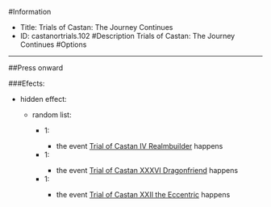 #Information
 - Title: Trials of Castan: The Journey Continues
 - ID: castanortrials.102
#Description
Trials of Castan: The Journey Continues
#Options

___
##Press onward

###Efects:<ul><li>hidden effect:</li><ul><li>random list:</li><ul><li>1:</li><ul><li>the event [Trial of Castan IV Realmbuilder](../events/trial_of_castan_iv_realmbuilder.md) happens</li></ul><li>1:</li><ul><li>the event [Trial of Castan XXXVI Dragonfriend](../events/trial_of_castan_xxxvi_dragonfriend.md) happens</li></ul><li>1:</li><ul><li>the event [Trial of Castan XXII the Eccentric](../events/trial_of_castan_xxii_the_eccentric.md) happens</li></ul></ul></ul></ul>
